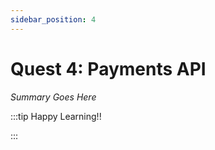 ```yaml
---
sidebar_position: 4
---
```


# Quest 4: Payments API

_Summary Goes Here_

:::tip Happy Learning!!

<QuestButton text="Go To Quest" link="https://app.stackup.dev/quest_page/payments-api" />

:::
